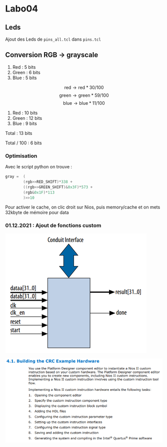 # Labo04

## Leds

Ajout des Leds de ``pins_all.tcl`` dans ``pins.tcl``



## Conversion RGB -> grayscale

1) Red : 5 bits
2) Green : 6 bits
3) Blue : 5 bits

$$\text{red}\longrightarrow \text{red}*30/100$$
$$\text{green}\longrightarrow \text{green}*59/100$$
$$\text{blue}\longrightarrow \text{blue}*11/100$$

1) Red : 10 bits
2) Green :  12 bits
3) Blue : 9 bits

Total : 13 bits

Total / 100 : 6 bits

### Optimisation

Avec le script python on trouve :

```C
gray =  (
        (rgb>>RED_SHIFT)*338 +
        ((rgb>>GREEN_SHIFT)&0x3F)*573 +
        (rgb&0x1F)*113
        )>>10
```

Pour activer le cache, on clic droit sur Nios, puis memory/cache et on mets 32kbyte de mémoire pour data



### 01.12.2021 : Ajout de fonctions custom


![picture 1](images/9ed172278ac21633001ef7db2ca85cb36d822efbd9ca2a20ce63a2f04b055293.png)  

![picture 2](images/3b47f5136f4bf12891893a114921968fcfb8834dd1f4b911b0c8e26274a3b8d4.png)